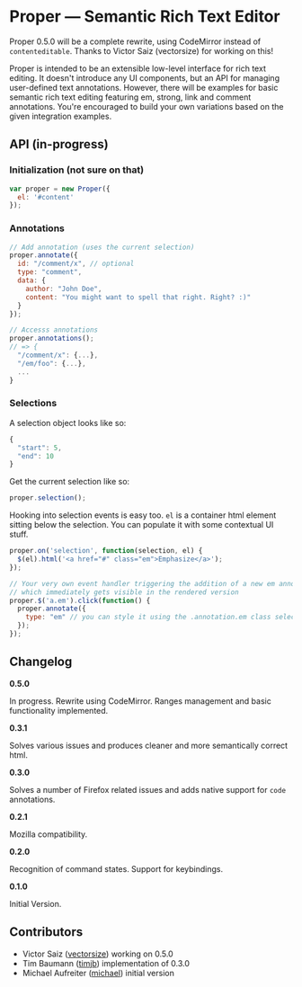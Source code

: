# Proper — Semantic Rich Text Editor

Proper 0.5.0 will be a complete rewrite, using CodeMirror instead of `contenteditable`. Thanks to Victor Saiz (vectorsize) for working on this!

Proper is intended to be an extensible low-level interface for rich text editing. It doesn't introduce any UI components, but an API for managing user-defined text annotations. However, there will be examples for basic semantic rich text editing featuring em, strong, link and comment annotations. You're encouraged to build your own variations based on the given integration examples.


## API (in-progress)

### Initialization (not sure on that)


```js
var proper = new Proper({
  el: '#content'
});
```

### Annotations

```js
// Add annotation (uses the current selection)
proper.annotate({
  id: "/comment/x", // optional
  type: "comment",
  data: {
    author: "John Doe",
    content: "You might want to spell that right. Right? :)"
  }
});
```

```js
// Accesss annotations
proper.annotations(); 
// => {
  "/comment/x": {...},
  "/em/foo": {...},
  ...
}
```


### Selections


A selection object looks like so:

```js
{
  "start": 5,
  "end": 10
}
```

Get the current selection like so:

```js
proper.selection();
```

Hooking into selection events is easy too. `el` is a container html element sitting below the selection. You can populate it with some contextual UI stuff.

```js
proper.on('selection', function(selection, el) {
  $(el).html('<a href="#" class="em">Emphasize</a>');
});
```

```js
// Your very own event handler triggering the addition of a new em annotation
// which immediately gets visible in the rendered version
proper.$('a.em').click(function() {
  proper.annotate({
    type: "em" // you can style it using the .annotation.em class selector
  });
});
```

## Changelog

**0.5.0**

In progress. Rewrite using CodeMirror.
Ranges management and basic functionality implemented.

**0.3.1**

Solves various issues and produces cleaner and more semantically correct html.

**0.3.0**

Solves a number of Firefox related issues and adds native support for `code` annotations.

**0.2.1**

Mozilla compatibility.

**0.2.0**

Recognition of command states. Support for keybindings.

**0.1.0**

Initial Version.


## Contributors

- Victor Saiz ([vectorsize](http://github.com/vectorsize)) working on 0.5.0
- Tim Baumann ([timjb](http://github.com/timjb)) implementation of 0.3.0
- Michael Aufreiter ([michael](http://github.com/michael)) initial version